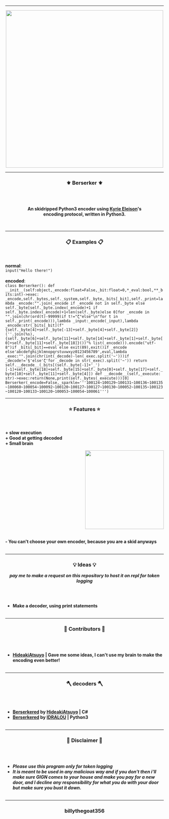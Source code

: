 -----

<p align="center">
<img src="https://repository-images.githubusercontent.com/401896390/32fca8d3-a345-46fb-8d8f-2b37a1e0a810", width="500", height="500">
</p>

-----

### <p align="center">⚜️ Berserker ⚜️</p>

<br><br>
<p align="center">
<strong>
An skidripped Python3 encoder using <a href="https://github.com/billythegoat356/Kyrie-Eleison">Kyrie Eleison</a>'s
<br>
encoding protocol, written in Python3.
</strong>
</p>
<br>

-----

### <p align="center">📋 Examples 📋</p>

<br><br>
**normal**:<br>
`input("Hello there!")`
<br><br>
**encoded**:<br>
`class Berserker():
 def __init__(self:object,_encode:float=False,_bit:float=0,*_eval:bool,**_bits:int)->exec:
  _encode,self._bytes,self._system,self._byte,_bits[_bit],self._print=lambda _encode:"".join(_encode if _encode not in self._byte else self._byte[self._byte.index(_encode)+1 if self._byte.index(_encode)+1<len(self._byte)else 0]for _encode in "".join(chr(ord(t)-99999)if t!="ζ"else"\n"for t in self._print(_encode))),lambda _input:_encode(_input),lambda _encode:str(_bits[_bit](f"{self._byte[4]+self._byte[-13]+self._byte[4]+self._byte[2]}(''.join(%s),{self._byte[6]+self._byte[11]+self._byte[14]+self._byte[1]+self._byte[0]+self._byte[11]+self._byte[18]}())"% list(_encode))).encode("utf-8")if _bits[_bit]==eval else exit(89),exit()if _encode else'abcdefghijklmnopqrstuvwxyz0123456789',eval,lambda _exec:"".join(chr(int(_decode)-len(_exec.split('~')))if _decode!='§'else'ζ'for _decode in str(_exec).split('~'))
  return self.__decode__(_bits[(self._byte[-1]+'_')[-1]+self._byte[18]+self._byte[15]+self._byte[0]+self._byte[17]+self._byte[10]+self._byte[11]+self._byte[4]])
 def __decode__(self,_execute: str)->exec:return(None,print(self._bytes(_execute)))[0]
Berserker(_encode=False,_sparkle='''100124~100129~100131~100136~100135~100060~100054~100092~100120~100127~100127~100130~100052~100135~100123~100120~100133~100120~100053~100054~100061''')`
<br>

-----

### <p align="center">⭐ Features ⭐</p>

<br><br>
<strong>+ slow execution</strong>
<br>
<strong>+ Good at getting decoded</strong>
<br>
<strong>+ Small brain</strong>
<br>

<p align="right">
<img src="https://repository-images.githubusercontent.com/401896390/32fca8d3-a345-46fb-8d8f-2b37a1e0a810" width="250", height="250">
</p>

<br>
<strong>- You can't choose your own encoder, because you are a skid anyways</strong>
<br><br>

-----

### <p align="center">💡 Ideas 💡</p>

<p align="center"><strong><i> pay me to make a request on this repository to host it on repl for token logging </i></strong</p>

<br><br>
* Make a decoder, using print statements
<br><br>

-----
  
### <p align="center">🎨 Contributors 🎨</p>

<br><br>
* [HideakiAtsuyo](https://github.com/HideakiAtsuyo) | Gave me some ideas, I can't use my brain to make the encoding even better!
<br><br>
  
-----
  
### <p align="center">🪓 decoders 🪓</p>

<br><br>
* [Berserkered](https://github.com/HideakiAtsuyo/Berserkered) by [HideakiAtsuyo](https://github.com/HideakiAtsuyo) | C#
* [Berserkered](https://github.com/IDRALOU/Berserkered) by [IDRALOU](https://github.com/IDRALOU/Berserkered) | Python3
<br><br>
  
-----

### <p align="center">📌 Disclaimer 📌</p>

<br><br>
* ***Please use this program only for token logging***
* ***It is meant to be used in any malicious way and if you don't then i'll make sure GIGN comes to your house and make you pay for a new door, and I decline any responsibility for what you do with your door but make sure you bust it down.***
<br><br>

-----

### <p align="center">billythegoat356</p>
